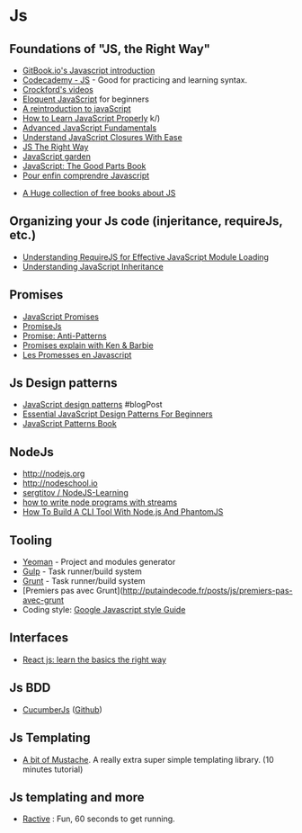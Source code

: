 # Js

## Foundations of "JS, the Right Way"

- [GitBook.io's Javascript introduction](http://gitbookio.github.io/javascript/)
- [Codecademy - JS](http://www.codecademy.com/tracks/javascript) - Good for practicing and learning syntax.
- [Crockford's videos](http://yuiblog.com/crockford/)
- [Eloquent JavaScript](http://eloquentjavascript.net/) for beginners
- [A reintroduction to javaScript](https://developer.mozilla.org/fr/docs/Web/JavaScript/Une_r%C3%A9introduction_%C3%A0_JavaScript)
- [How to Learn JavaScript Properly](http://javascriptissexy.com/how-to-learn-javascript-properly)
k/)
- [Advanced JavaScript Fundamentals](http://blog.buymeasoda.com/advanced-javascript-fundamentals/)
- [Understand JavaScript Closures With Ease](http://javascriptissexy.com/understand-javascript-closures-with-ease/)
- [JS The Right Way](http://jstherightway.org//)
- [JavaScript garden](http://bonsaiden.github.com/JavaScript-Garden/)
- [JavaScript: The Good Parts Book](http://oreilly.com/catalog/9780596517748/)
- [Pour enfin comprendre Javascript](http://www.miximum.fr/pour-enfin-comprendre-javascript.html)
* [A Huge collection of free books about JS](http://jsbooks.revolunet.com)

## Organizing your Js code (injeritance, requireJs, etc.)

- [Understanding RequireJS for Effective JavaScript Module Loading](http://www.sitepoint.com/understanding-requirejs-for-effective-javascript-module-loading/?utm_content=buffer39326&utm_medium=social&utm_source=twitter.com&utm_campaign=buffer)
- [Understanding JavaScript Inheritance](https://alexsexton.com/blog/2013/04/understanding-javascript-inheritance/)

## Promises

- [JavaScript Promises](http://www.html5rocks.com/en/tutorials/es6/promises/) 
- [PromiseJs](http://www.promisejs.org)
- [Promise: Anti-Patterns](http://taoofcode.net/promise-anti-patterns/)
- [Promises explain with Ken & Barbie](http://garciaf.github.io/article/presentation/promise.html#/)
- [Les Promesses en Javascript](http://naholyr.fr/2014/03/promises/)


## Js Design patterns
- [JavaScript design patterns](https://coderwall.com/p/w2rctq) #blogPost
- [Essential JavaScript Design Patterns For Beginners](http://www.addyosmani.com/resources/essentialjsdesignpatterns)
- [JavaScript Patterns Book](http://oreilly.com/catalog/9780596806767)
 
## NodeJs

- http://nodejs.org
- http://nodeschool.io
- [sergtitov / NodeJS-Learning](https://github.com/sergtitov/NodeJS-Learning/blob/master/README.md)
- [how to write node programs with streams](https://github.com/substack/stream-handbook)
- [How To Build A CLI Tool With Node.js And PhantomJS](http://coding.smashingmagazine.com/2014/02/12/build-cli-tool-nodejs-phantomjs/)

## Tooling

- [Yeoman](http://yeoman.io) - Project and modules generator
- [Gulp](http://gulpjs.com) - Task runner/build system
- [Grunt](http://gruntjs.com) - Task runner/build system
- [Premiers pas avec Grunt](http://putaindecode.fr/posts/js/premiers-pas-avec-grunt
- Coding style: [Google Javascript style Guide](http://google-styleguide.googlecode.com/svn/trunk/javascriptguide.xml)

## Interfaces

- [React js: learn the basics the right way](http://webdesignporto.com/react-js-learn-the-basics-the-right-way-knowledge-after-real-world-project-experience/)

## Js BDD

- [CucumberJs](http://flippinawesome.org/2014/01/27/bdd-in-javascript-with-cucumberjs/?utm_source=javascriptweekly&utm_medium=email) ([Github](https://github.com/cucumber/cucumber-js))

## Js Templating

- [A bit of Mustache](http://coenraets.org/blog/2011/12/tutorial-html-templates-with-mustache-js). A really extra super simple templating library. (10 minutes tutorial)


## Js templating and more

- [Ractive](http://learn.ractivejs.org/hello-world/1/) : Fun, 60 seconds to get running.
